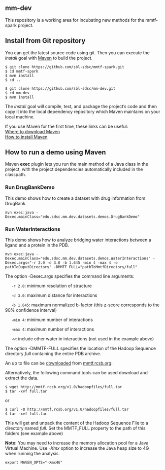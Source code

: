 ## mm-dev
This repository is a working area for incubating new methods for the mmtf-spark project.

## Install from Git repository
You can get the latest source code using git. Then you can execute the *install* goal with [Maven](http://maven.apache.org/guides/getting-started/index.html#What_is_Maven) to build the project.

```
$ git clone https://github.com/sbl-sdsc/mmtf-spark.git
$ cd mmtf-spark
$ mvn install
$ cd ..

$ git clone https://github.com/sbl-sdsc/mm-dev.git
$ cd mm-dev
$ mvn install
```
The *install* goal will compile, test, and package the project’s code and then copy it into the local dependency repository which Maven maintains on your local machine.

If you use Maven for the first time, these links can be useful:</br>
[Where to download Maven](http://maven.apache.org/download.cgi)</br>
[How to install Maven](http://maven.apache.org/install.html)

## How to run a demo using Maven
Maven **exec** plugin lets you run the main method of a Java class in the project, with the project dependencies automatically included in the classpath.

### Run DrugBankDemo
This demo shows how to create a dataset with drug information from DrugBank.

```
mvn exec:java -Dexec.mainClass="edu.sdsc.mm.dev.datasets.demos.DrugBankDemo"
```

### Run WaterInteractions
This demo shows how to analyze bridging water interactions between a ligand and a protein in the PDB.

```
mvn exec:java -Dexec.mainClass="edu.sdsc.mm.dev.datasets.demos.WaterInteractions" -Dexec.args="-r 2.0 -d 3.0 -b 1.645 -min 4 -max 4 -o pathToOuputDirectory" -DMMTF_FULL="pathToMmtfDirectory/full"
```

The option -Dexec.args specifies the command line arguments:

&nbsp;&nbsp;&nbsp;&nbsp;&nbsp;`-r 2.0`: minimum resolution of structure

&nbsp;&nbsp;&nbsp;&nbsp;&nbsp;`-d 3.0`: maximum distance for interactions

&nbsp;&nbsp;&nbsp;&nbsp;&nbsp;`-b 1.645`: maximum normalized b-factor (this z-score corresponds to the 90% confidence interval)

&nbsp;&nbsp;&nbsp;&nbsp;&nbsp;`-min 4`: minimum number of interactions

&nbsp;&nbsp;&nbsp;&nbsp;&nbsp;`-max 4`: maximum number of interactions

&nbsp;&nbsp;&nbsp;&nbsp;&nbsp;`-w`: include other water in interactions (not used in the example above)

The option -DMMTF-FULL specifies the location of the Hadoop Sequence directory *full* containing the entire PDB archive.

An up to file can be [downloaded](http://mmtf.rcsb.org/v1.0/hadoopfiles/full.tar) from [mmtf.rcsb.org](http://mmtf.rcsb.org/download.html).

Alternatively, the following command tools can be used download and extract the data.
```
$ wget http://mmtf.rcsb.org/v1.0/hadoopfiles/full.tar
$ tar -xvf full.tar
```
or

```
$ curl -O http://mmtf.rcsb.org/v1.0/hadoopfiles/full.tar
$ tar -xvf full.tar
```
This will get and unpack the content of the Hadoop Sequence File to a directory named *full*. Set the MMTF_FULL property to the path of this folders (see example above)


**Note:** You may need to increase the memory allocation pool for a Java Virtual Machine. Use *-Xmx* option to increase the Java heap size to 4G when running the analysis.
```
export MAVEN_OPTS="-Xmx4G"
```
